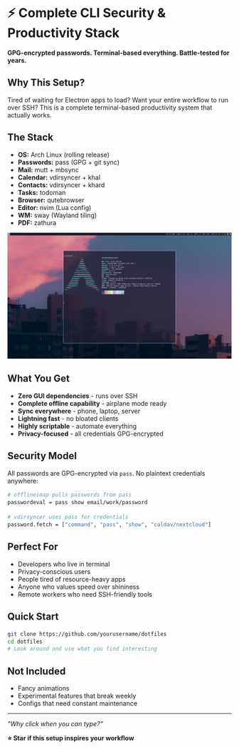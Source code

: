 # ⚡ Complete CLI Security & Productivity Stack
**GPG-encrypted passwords. Terminal-based everything. Battle-tested for years.**

## Why This Setup?
Tired of waiting for Electron apps to load? Want your entire workflow to run over SSH? This is a complete terminal-based productivity system that actually works.

## The Stack
- **OS:** Arch Linux (rolling release)
- **Passwords:** pass (GPG + git sync)
- **Mail:** mutt + mbsync
- **Calendar:** vdirsyncer + khal
- **Contacts:** vdirsyncer + khard
- **Tasks:** todoman
- **Browser:** qutebrowser
- **Editor:** nvim (Lua config)
- **WM:** sway (Wayland tiling)
- **PDF:** zathura

![Desktop Screenshot](screenshot.png)

## What You Get
- **Zero GUI dependencies** - runs over SSH
- **Complete offline capability** - airplane mode ready
- **Sync everywhere** - phone, laptop, server
- **Lightning fast** - no bloated clients
- **Highly scriptable** - automate everything
- **Privacy-focused** - all credentials GPG-encrypted

## Security Model
All passwords are GPG-encrypted via `pass`. No plaintext credentials anywhere:

```bash
# offlineimap pulls passwords from pass
passwordeval = pass show email/work/password

# vdirsyncer uses pass for credentials
password.fetch = ["command", "pass", "show", "caldav/nextcloud"]
```

## Perfect For
- Developers who live in terminal
- Privacy-conscious users
- People tired of resource-heavy apps
- Anyone who values speed over shininess
- Remote workers who need SSH-friendly tools

## Quick Start
```bash
git clone https://github.com/yourusername/dotfiles
cd dotfiles
# Look around and use what you find interesting
```

## Not Included
- Fancy animations
- Experimental features that break weekly
- Configs that need constant maintenance

---

*"Why click when you can type?"*

**⭐ Star if this setup inspires your workflow**
